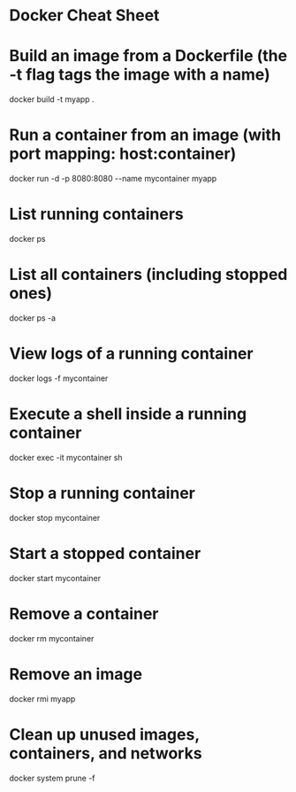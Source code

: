 # Docker Cheat Sheet

# Build an image from a Dockerfile (the -t flag tags the image with a name)
docker build -t myapp .

# Run a container from an image (with port mapping: host:container)
docker run -d -p 8080:8080 --name mycontainer myapp

# List running containers
docker ps

# List all containers (including stopped ones)
docker ps -a

# View logs of a running container
docker logs -f mycontainer

# Execute a shell inside a running container
docker exec -it mycontainer sh

# Stop a running container
docker stop mycontainer

# Start a stopped container
docker start mycontainer

# Remove a container
docker rm mycontainer

# Remove an image
docker rmi myapp

# Clean up unused images, containers, and networks
docker system prune -f
